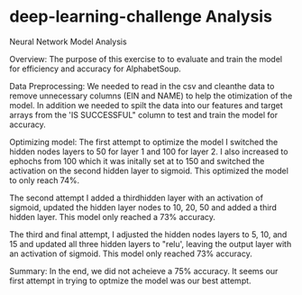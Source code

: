 # deep-learning-challenge Analysis

Neural Network Model Analysis

Overview:
The purpose of this exercise to to evaluate and train the model for efficiency and accuracy for AlphabetSoup.

Data Preprocessing:
We needed to read in the csv and cleanthe data to remove unnecessary columns (EIN and NAME) to help the otimization of the model. In addition
we needed to spilt the data into our features and target arrays from the 'IS SUCCESSFUL" column to test and train the model for accuracy.

Optimizing model:
The first attempt to optimize the model I switched the hidden nodes layers to 50 for layer 1 and 100 for layer 2. 
I also increased to ephochs from 100 which it was initally set at to 150 and switched the activation on the second hidden layer to sigmoid.
This optimized the model to only reach 74%.

The second attempt I added a thirdhidden layer with an activation of sigmoid, updated the hidden layer nodes to 10, 20, 50 and
added a third hidden layer. This model only reached a 73% accuracy.

The third and final attempt, I adjusted the hidden nodes layers to 5, 10, and 15 and updated 
all three hidden layers to "relu', leaving the output layer with an activation of sigmoid.
This model only reached 73% accuracy.

Summary:
In the end, we did not acheieve a 75% accuracy. It seems our first attempt in trying to optmize the model was our best attempt. 